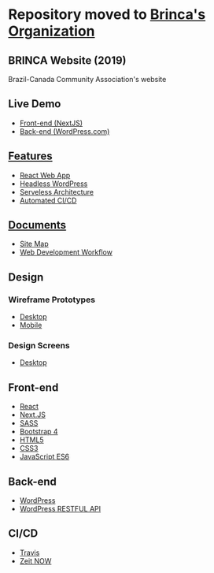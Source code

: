 # Repository moved to [Brinca's Organization](https://github.com/brinca-ca/brinca-website-2019)

## BRINCA Website (2019)

Brazil-Canada Community Association's website

## Live Demo

- <a href='https://2019-brinca.glacial.now.sh/'>Front-end (NextJS)</a>
- <a href='https://brincanada.wordpress.com/wp-admin/'>Back-end (WordPress.com)

## Features

- React Web App
- Headless WordPress
- Serveless Architecture
- Automated CI/CD

## Documents

- <a href="https://www.figma.com/proto/u2YpSdwhiHREoU9KLVllTo/Brinca-(2019)?node-id=12%3A8&scaling=min-zoom">Site Map</a>
- <a href="https://www.figma.com/proto/u2YpSdwhiHREoU9KLVllTo/Brinca-(2019)?node-id=99%3A433&scaling=min-zoom">Web Development Workflow</a>

## Design

### Wireframe Prototypes
- <a href="https://www.figma.com/proto/u2YpSdwhiHREoU9KLVllTo/Brinca-(2019)?node-id=1%3A2&scaling=min-zoom">Desktop</a>
- <a href="https://www.figma.com/proto/u2YpSdwhiHREoU9KLVllTo/Brinca-(2019)?node-id=77%3A414&scaling=min-zoom">Mobile</a>

### Design Screens
- <a href="https://xd.adobe.com/view/19622249-7da6-4faa-6025-64b57b2aea8d-6f53/">Desktop</a>


## Front-end 

- <a href="https://reactjs.org/">React</a>
- <a href="https://nextjs.org/">Next.JS</a>
- <a href="https://sass-lang.com">SASS</a>
- <a href="https://getbootstrap.com/">Bootstrap 4</a>
- <a href="https://www.w3.org/html/">HTML5</a>
- <a href="https://www.w3.org/Style/CSS/">CSS3</a>
- <a href="https://developer.mozilla.org/en-US/docs/Web/JavaScript">JavaScript ES6</a>

## Back-end

- <a href="https://wordpress.com/">WordPress</a>
- <a href="https://developer.wordpress.com/docs/api/">WordPress RESTFUL API</a>

## CI/CD

- <a href="https://travis-ci.org/">Travis</a>
- <a href="https://zeit.co/now">Zeit NOW</a>
